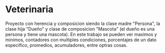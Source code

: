 # Veterinaria
Proyecto con herencia y composicion siendo la clase madre "Persona", la clase hija "Dueño" y clase de composicion "Mascota" (el dueño es una persona y tiene una mascota). En este trabajo se pueden ver maximos y minimos, contadores con multiples condiciones, porcentajes de un dato especifico, promedios, acumuladores, entre optras cosas.

